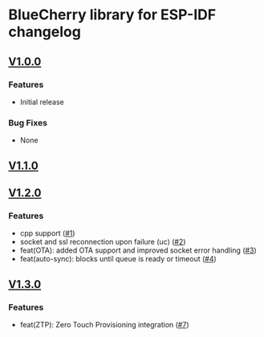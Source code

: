 # BlueCherry library for ESP-IDF changelog

## [V1.0.0](https://github.com/bluecherry/bluecherry-esp-idf/releases/tag/v1.0.0)

### Features
 - Initial release

### Bug Fixes
- None

## [V1.1.0](https://github.com/bluecherry/bluecherry-esp-idf/releases/tag/v1.1.0)

## [V1.2.0](https://github.com/bluecherry/bluecherry-esp-idf/releases/tag/v1.2.0)

### Features

- cpp support ([#1](https://github.com/bluecherry/bluecherry-esp-idf/pull/1))
- socket and ssl reconnection upon failure (uc) ([#2](https://github.com/bluecherry/bluecherry-esp-idf/pull/2))
- feat(OTA): added OTA support and improved socket error handling ([#3](https://github.com/bluecherry/bluecherry-esp-idf/pull/3))
- feat(auto-sync): blocks until queue is ready or timeout ([#4](https://github.com/bluecherry/bluecherry-esp-idf/pull/4))

## [V1.3.0](https://github.com/bluecherry/bluecherry-esp-idf/releases/tag/v1.3.0)

### Features

- feat(ZTP): Zero Touch Provisioning integration ([#7](https://github.com/bluecherry/bluecherry-esp-idf/pull/7))

